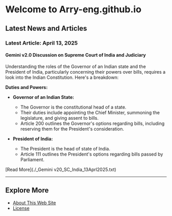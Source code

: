 # Welcome to Arry-eng.github.io

## Latest News and Articles

### Latest Article: April 13, 2025
#### Gemini v2.0 Discussion on Supreme Court of India and Judiciary
Understanding the roles of the Governor of an Indian state and the President of India, particularly concerning their powers over bills, requires a look into the Indian Constitution. Here's a breakdown:

**Duties and Powers:**
- **Governor of an Indian State:**
  - The Governor is the constitutional head of a state.
  - Their duties include appointing the Chief Minister, summoning the legislature, and giving assent to bills.
  - Article 200 outlines the Governor's options regarding bills, including reserving them for the President's consideration.

- **President of India:**
  - The President is the head of state of India.
  - Article 111 outlines the President's options regarding bills passed by Parliament.

[Read More](./_Gemini v20_SC_India_13Aprl2025.txt)

---

## Explore More
- [About This Web Site](./About.md)
- [License](./LICENSE.md)